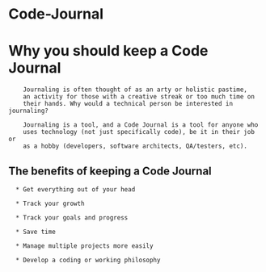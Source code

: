 # Code-Journal
  
                                                                                  
  # Why you should keep a Code Journal
      
        Journaling is often thought of as an arty or holistic pastime, 
        an activity for those with a creative streak or too much time on 
        their hands. Why would a technical person be interested in journaling?

        Journaling is a tool, and a Code Journal is a tool for anyone who
        uses technology (not just specifically code), be it in their job or
        as a hobby (developers, software architects, QA/testers, etc).

  ## The benefits of keeping a Code Journal
      
      * Get everything out of your head

      * Track your growth

      * Track your goals and progress

      * Save time

      * Manage multiple projects more easily

      * Develop a coding or working philosophy